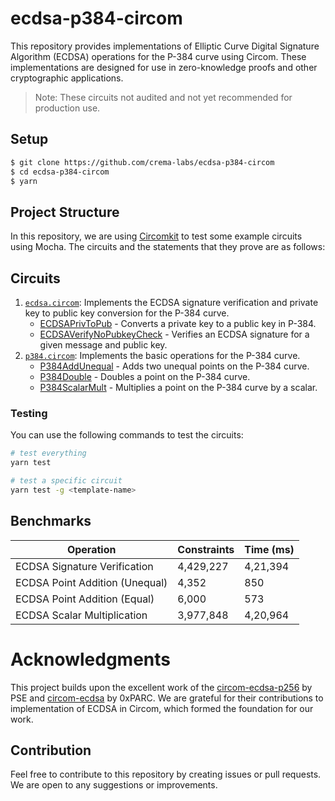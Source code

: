 # ecdsa-p384-circom

This repository provides implementations of Elliptic Curve Digital Signature Algorithm (ECDSA) operations for the P-384 curve using Circom. These implementations are designed for use in zero-knowledge proofs and other cryptographic applications.

> Note: These circuits not audited and not yet recommended for production use.

## Setup

```sh
$ git clone https://github.com/crema-labs/ecdsa-p384-circom
$ cd ecdsa-p384-circom
$ yarn
```

## Project Structure

In this repository, we are using [Circomkit](https://github.com/erhant/circomkit) to test some example circuits using Mocha. The circuits and the statements that they prove are as follows:

## Circuits

1. [`ecdsa.circom`](https://github.com/crema-labs/ecdsa-p384-circom/blob/main/circuits/ecdsa.circom): Implements the ECDSA signature verification and private key to public key conversion for the P-384 curve.
   - [ECDSAPrivToPub](https://github.com/crema-labs/ecdsa-p384-circom/blob/main/circuits/ecdsa.circom#L13) - Converts a private key to a public key in P-384.
   - [ECDSAVerifyNoPubkeyCheck](https://github.com/crema-labs/ecdsa-p384-circom/blob/main/circuits/ecdsa.circom#L131) - Verifies an ECDSA signature for a given message and public key.
2. [`p384.circom`](https://github.com/crema-labs/ecdsa-p384-circom/blob/main/circuits/p384.circom): Implements the basic operations for the P-384 curve.
   - [P384AddUnequal](https://github.com/crema-labs/ecdsa-p384-circom/blob/main/circuits/p384.circom#L14) - Adds two unequal points on the P-384 curve.
   - [P384Double](https://github.com/crema-labs/ecdsa-p384-circom/blob/main/circuits/p384.circom#L34) - Doubles a point on the P-384 curve.
   - [P384ScalarMult](https://github.com/crema-labs/ecdsa-p384-circom/blob/main/circuits/p384.circom#L56) - Multiplies a point on the P-384 curve by a scalar.

### Testing

You can use the following commands to test the circuits:

```sh
# test everything
yarn test

# test a specific circuit
yarn test -g <template-name>
```

## Benchmarks

| Operation                      | Constraints | Time (ms) |
| ------------------------------ | ----------- | --------- |
| ECDSA Signature Verification   | 4,429,227   | 4,21,394 |
| ECDSA Point Addition (Unequal) | 4,352       | 850       |
| ECDSA Point Addition (Equal)   | 6,000       | 573       |
| ECDSA Scalar Multiplication    | 3,977,848   | 4,20,964    |

# Acknowledgments

This project builds upon the excellent work of the [circom-ecdsa-p256](https://github.com/privacy-scaling-explorations/circom-ecdsa-p256) by PSE and [circom-ecdsa](https://github.com/0xPARC/circom-ecdsa) by 0xPARC. We are grateful for their contributions to implementation of ECDSA in Circom, which formed the foundation for our work.

## Contribution

Feel free to contribute to this repository by creating issues or pull requests. We are open to any suggestions or improvements.
